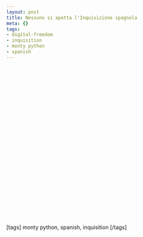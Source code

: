```yaml
--- 
layout: post
title: Nessuno si apetta l'Inquisizione spagnola
meta: {}
tags: 
- digital-freedom
- inquisition
- monty python
- spanish
---
```

<object width="535" height="400"><param name="movie" value="http://www.youtube.com/v/uprjmoSMJ-o&rel=1"></param><param name="wmode" value="transparent"></param><embed src="http://www.youtube.com/v/uprjmoSMJ-o&rel=1" type="application/x-shockwave-flash" wmode="transparent" width="535" height="400"></embed></object>  
  
[tags] monty python, spanish, inquisition [/tags] 

